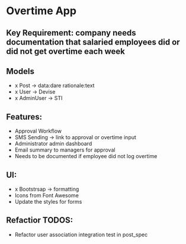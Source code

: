 # Overtime App

## Key Requirement: company needs documentation that salaried employees did or did not get overtime each week

## Models
- x Post -> data:dare rationale:text
- x User -> Devise
- x AdminUser -> STI

## Features:
- Approval Workflow
- SMS Sending -> link to approval or overtime input
- Administrator admin dashboard
- Email summary to managers for approval
- Needs to be documented if employee did not log overtime

## UI:
- x Bootstrsap -> formatting
- Icons from Font Awesome
- Update the styles for forms

## Refactior TODOS:
- Refactor user association integration test in post_spec